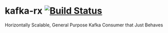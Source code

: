 # kafka-rx [![Build Status](https://travis-ci.org/cjdev/kafka-rx.svg)](https://travis-ci.org/cjdev/kafka-rx)
Horizontally Scalable, General Purpose Kafka Consumer that Just Behaves
